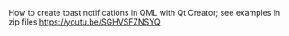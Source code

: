 How to create toast notifications in QML with Qt Creator; see examples in zip files
https://youtu.be/SGHVSFZNSYQ

